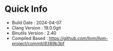 # Quick Info
* Build Date : 2024-04-07
* Clang Version : 19.0.0git
* Binutils Version : 2.40
* Compiled Based : https://github.com/llvm/llvm-project/commit/8389b3bf
